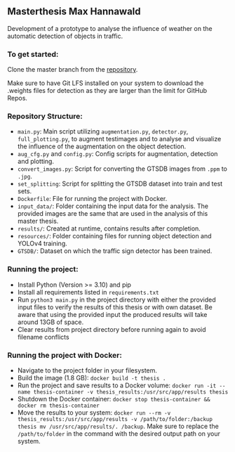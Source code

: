 ## Masterthesis Max Hannawald
Development of a prototype to analyse the influence of weather on the automatic detection of objects in traffic.
### To get started:
Clone the master branch from the [repository](https://github.com/zPhenomm/masterthesis.git).

Make sure to have Git LFS installed on your system to download the .weights files for detection as they are larger than the limit for GitHub Repos.

### Repository Structure:
- `main.py`: Main script utilizing `augmentation.py`, `detector.py`, `full_plotting.py`, to augment testimages and to analyse and visualize the influence of the augmentation on the object detection.
- `aug_cfg.py` and `config.py`: Config scripts for augmentation, detection and plotting.
- `convert_images.py`: Script for converting the GTSDB images from `.ppm` to `.jpg`.
- `set_splitting`: Script for splitting the GTSDB dataset into train and test sets.
- `Dockerfile`: File for running the project with Docker.
- `input_data/`: Folder containing the input data for the analysis. The provided images are the same that are used in the analysis of this master thesis.
- `results/`: Created at runtime, contains results after completion.
- `resources/`: Folder containing files for running object detection and YOLOv4 training.
- `GTSDB/`: Dataset on which the traffic sign detector has been trained.

### Running the project:
- Install Python (Version >= 3.10) and pip
- Install all requirements listed in `requirements.txt`
- Run `python3 main.py` in the project directory with either the provided input files to verify the results of this thesis or with own dataset. Be aware that using the provided input the produced results will take around 13GB of space.
- Clear results from project directory before running again to avoid filename conflicts

### Running the project with Docker:
- Navigate to the project folder in your filesystem.
- Build the image (1.8 GB): `docker build -t thesis .`
- Run the project and save results to a Docker volume: `docker run -it --name thesis-container -v thesis_results:/usr/src/app/results thesis`
- Shutdown the Docker container: `docker stop thesis-container && docker rm thesis-container`
- Move the results to your system: `docker run --rm -v thesis_results:/usr/src/app/results -v /path/to/folder:/backup thesis mv /usr/src/app/results/. /backup`. Make sure to replace the `/path/to/folder` in the command with the desired output path on your system.